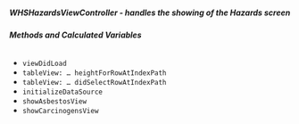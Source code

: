 ##### **WHSHazardsViewController** - handles the showing of the Hazards screen

###### **Methods and Calculated Variables**
- `viewDidLoad`
- `tableView: … heightForRowAtIndexPath`
- `tableView: … didSelectRowAtIndexPath`
- `initializeDataSource`
- `showAsbestosView`
- `showCarcinogensView`